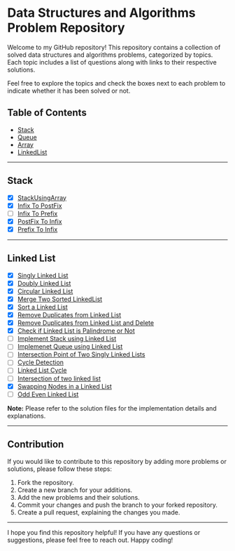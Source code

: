 # Data Structures and Algorithms Problem Repository

Welcome to my GitHub repository! This repository contains a collection of solved data structures and algorithms problems, categorized by topics. Each topic includes a list of questions along with links to their respective solutions. 

Feel free to explore the topics and check the boxes next to each problem to indicate whether it has been solved or not.

## Table of Contents

- [Stack](#stack)
- [Queue](#queue)
- [Array](#array)
- [LinkedList](#linkedlist)

---

## Stack

- [x] [StackUsingArray](https://github.com/dhruvkaravadiya/data-structures-implemented/blob/main/Stack/StackUsingArray.java)
- [x] [Infix To PostFix](https://github.com/dhruvkaravadiya/data-structures-implemented/blob/main/Stack/InfixToPostFix.java)
- [ ] [Infix To Prefix](https://github.com/dhruvkaravadiya/data-structures-implemented/blob/main/Stack/InfxToPrefix.java)
- [x] [PostFix To Infix](https://github.com/dhruvkaravadiya/data-structures-implemented/blob/main/Stack/PostfixToInfix.java)
- [x] [Prefix To Infix](https://github.com/dhruvkaravadiya/data-structures-implemented/blob/main/Stack/PrefixToInfix.java)

---

## Linked List

- [x] [Singly Linked List](https://github.com/dhruvkaravadiya/data-structures-implemented/blob/main/LinkedList/Implementations/singlyLinkedList.java)
- [x] [Doubly Linked List](https://github.com/dhruvkaravadiya/data-structures-implemented/blob/main/LinkedList/Implementations/doublyLinkedList.java)
- [x] [Circular Linked List](https://github.com/dhruvkaravadiya/data-structures-implemented/blob/LinkedList/Implementations/circularLinkedList.java)
- [x] [Merge Two Sorted LinkedList](https://github.com/dhruvkaravadiya/data-structures-implemented/blob/LinkedList/Implementations/mergeTwoSortedLinkedList.java)
- [x] [Sort a Linked List](https://github.com/dhruvkaravadiya/data-structures-implemented/blob/LinkedList/Implementations/sortLinkedList.java)
- [x] [Remove Duplicates from Linked List](https://github.com/dhruvkaravadiya/data-structures-implemented/blob/LinkedList/Implementations/removeDuplicates.java)
- [x] [Remove Duplicates from Linked List and Delete](https://github.com/dhruvkaravadiya/data-structures-implemented/blob/LinkedList/Implementations/removeDuplicatesAndDelete.java)
- [x] [Check if Linked List is Palindrome or Not](https://github.com/dhruvkaravadiya/data-structures-implemented/blob/LinkedList/Implementations/palindromeLinkedListOrNot.java)
- [ ] [Implement Stack using Linked List]()
- [ ] [Implemenet Queue using Linked List]()
- [ ] [Intersection Point of Two Singly Linked Lists]()
- [ ] [Cycle Detection]()
- [ ] [Linked List Cycle]()
- [ ] [Intersection of two linked list]()
- [x] [Swapping Nodes in a Linked List]()
- [ ] [Odd Even Linked List]()

**Note:** Please refer to the solution files for the implementation details and explanations.

---

## Contribution

If you would like to contribute to this repository by adding more problems or solutions, please follow these steps:

1. Fork the repository.
2. Create a new branch for your additions.
3. Add the new problems and their solutions.
4. Commit your changes and push the branch to your forked repository.
5. Create a pull request, explaining the changes you made.

---

I hope you find this repository helpful! If you have any questions or suggestions, please feel free to reach out. Happy coding!